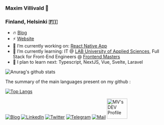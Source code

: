 ### Maxim Villivald 👋
### Finland, Helsinki 🇫🇮

- 🔥 [Blog](https://create-react-app.com/)
- ⚡️ [Website](https://proj.create-react-app.com/)
- 🔭 I’m currently working on: [React Native App](https://github.com/villivald/todo_app_react_native_2020)
- 🌱 I’m currently learning: IT @ [LAB University of Applied Sciences](https://lab.fi/en), Full Stack for Front-End Engineers @ [Frontend Masters](https://frontendmasters.com/courses/fullstack-v2/)
- 🚀 I plan to learn next: Typescript, NextJS, Vue, Svelte, Laravel

![Anurag's github stats](https://github-readme-stats.vercel.app/api?username=villivald&show_icons=true&theme=radical) 

The summary of the main languages present on my github : 

[![Top Langs](https://github-readme-stats.vercel.app/api/top-langs/?username=villivald&layout=compact)](https://github.com/villivald/github-readme-stats)

[![Blog](https://i.imgur.com/nol4f7Z.png)](https://create-react-app.com/)
[![LinkedIn](https://i.imgur.com/3GY2eJw.png)](https://www.linkedin.com/in/maxim-villivald-4b1b311a3/)
[![Twitter](https://i.imgur.com/SnM7J4Q.png)](https://twitter.com/crapp_blog)
[![Telegram](https://i.imgur.com/YZlT2nQ.png)](https://t.me/create_react_app)
[![Mail](https://i.imgur.com/sXLQrSA.png)](mailto:maxim.villivald@gmail.com)
<a href="https://dev.to/villivald">
  <img src="https://d2fltix0v2e0sb.cloudfront.net/dev-badge.svg" alt="MV's DEV Profile" height="64" width="64">
</a>
    
